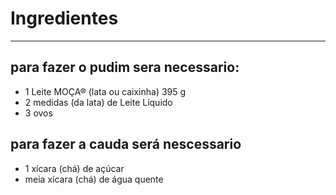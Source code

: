 # Ingredientes
---

## para fazer o pudim sera necessario:

* 1 Leite MOÇA® (lata ou caixinha) 395 g
* 2 medidas (da lata) de Leite Líquido 
* 3 ovos
 
 ## para fazer a cauda será nescessario 

 * 1 xícara (chá) de açúcar
 * meia xícara (chá) de água quente
